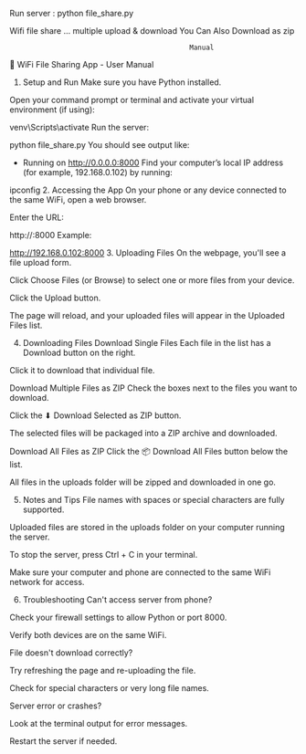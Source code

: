 Run server : python file_share.py


Wifi file share ...
multiple upload & download 
You Can Also Download as zip



                                                Manual
📘 WiFi File Sharing App - User Manual
1. Setup and Run
Make sure you have Python installed.

Open your command prompt or terminal and activate your virtual environment (if using):

venv\Scripts\activate
Run the server:


python file_share.py
You should see output like:


* Running on http://0.0.0.0:8000
Find your computer’s local IP address (for example, 192.168.0.102) by running:


ipconfig
2. Accessing the App
On your phone or any device connected to the same WiFi, open a web browser.

Enter the URL:

http://<your-computer-ip>:8000
Example:

http://192.168.0.102:8000
3. Uploading Files
On the webpage, you'll see a file upload form.

Click Choose Files (or Browse) to select one or more files from your device.

Click the Upload button.

The page will reload, and your uploaded files will appear in the Uploaded Files list.

4. Downloading Files
Download Single Files
Each file in the list has a Download button on the right.

Click it to download that individual file.

Download Multiple Files as ZIP
Check the boxes next to the files you want to download.

Click the ⬇ Download Selected as ZIP button.

The selected files will be packaged into a ZIP archive and downloaded.

Download All Files as ZIP
Click the 📦 Download All Files button below the list.

All files in the uploads folder will be zipped and downloaded in one go.

5. Notes and Tips
File names with spaces or special characters are fully supported.

Uploaded files are stored in the uploads folder on your computer running the server.

To stop the server, press Ctrl + C in your terminal.

Make sure your computer and phone are connected to the same WiFi network for access.

6. Troubleshooting
Can't access server from phone?

Check your firewall settings to allow Python or port 8000.

Verify both devices are on the same WiFi.

File doesn't download correctly?

Try refreshing the page and re-uploading the file.

Check for special characters or very long file names.

Server error or crashes?

Look at the terminal output for error messages.

Restart the server if needed.